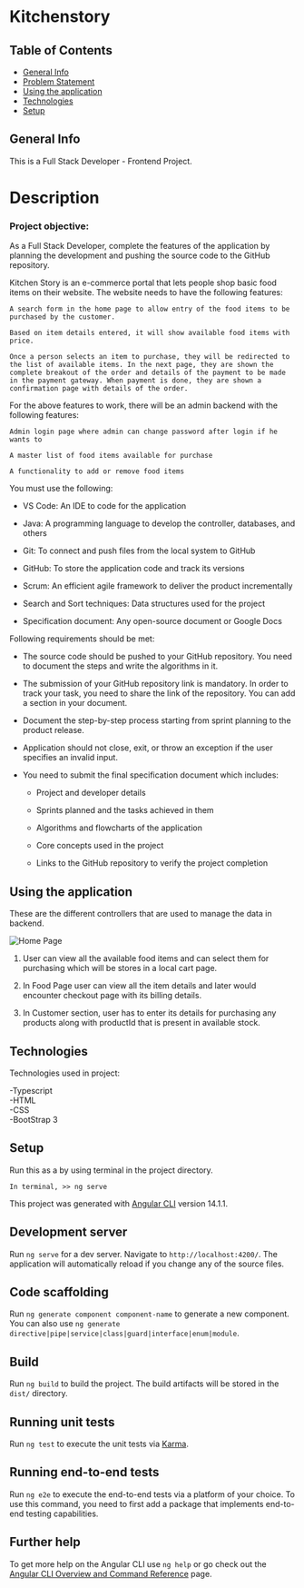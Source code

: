 # Kitchenstory
## Table of Contents

- [General Info](#General-info)
- [Problem Statement](#Description)
- [Using the application](#Using-the-application)
- [Technologies](#Technologies)
- [Setup](#Setup)

## General Info

This is a Full Stack Developer - Frontend Project.

# Description

### Project objective:

As a Full Stack Developer, complete the features of the application by planning the development and pushing the source code to the GitHub repository.

Kitchen Story is an e-commerce portal that lets people shop  basic food items on their website. The website needs to have the following features:

    A search form in the home page to allow entry of the food items to be purchased by the customer.

    Based on item details entered, it will show available food items with  price.

    Once a person selects an item to purchase, they will be redirected to the list of available items. In the next page, they are shown the complete breakout of the order and details of the payment to be made in the payment gateway. When payment is done, they are shown a confirmation page with details of the order.

For the above features to work, there will be an admin backend with the following features:

    Admin login page where admin can change password after login if he wants to

    A master list of food items available for purchase

    A functionality to add or remove food items

You must use the following:

* VS Code: An IDE to code for the application

* Java: A programming language to develop the controller, databases, and others

* Git: To connect and push files from the local system to GitHub

* GitHub: To store the application code and track its versions

* Scrum: An efficient agile framework to deliver the product incrementally

* Search and Sort techniques: Data structures used for the project

* Specification document: Any open-source document or Google Docs


Following requirements should be met:

* The source code should be pushed to your GitHub repository. You need to document the steps and write the algorithms in it.

* The submission of your GitHub repository link is mandatory. In order to track your task, you need to share the link of the repository. You can add a section in your document.

* Document the step-by-step process starting from sprint planning to the product release.

* Application should not close, exit, or throw an exception if the user specifies an invalid input.

* You need to submit the final specification document which includes:

    * Project and developer details

    * Sprints planned and the tasks achieved in them

    * Algorithms and flowcharts of the application

    * Core concepts used in the project

    * Links to the GitHub repository to verify the project completion


## Using the application

These are the different controllers that are used to manage the data in backend.

<img alt = "Home Page" src = "https://github.com/abhishekraj909/kitchenStory/blob/main/src/assets/images/KitchenStory.jpg">



1. User can view all the available food items and can select them for purchasing which will be stores in a local cart page.

2. In Food Page user can view all the item details and later would encounter checkout page with its billing details.

3. In Customer section, user has to enter its details for purchasing any products along with productId that is present in available stock.
  


## Technologies

Technologies used in project:

-Typescript \
-HTML \
-CSS \
-BootStrap 3 

## Setup

Run this as a by using terminal in the project directory.

```
In terminal, >> ng serve
```

This project was generated with [Angular CLI](https://github.com/angular/angular-cli) version 14.1.1.

## Development server

Run `ng serve` for a dev server. Navigate to `http://localhost:4200/`. The application will automatically reload if you change any of the source files.

## Code scaffolding

Run `ng generate component component-name` to generate a new component. You can also use `ng generate directive|pipe|service|class|guard|interface|enum|module`.

## Build

Run `ng build` to build the project. The build artifacts will be stored in the `dist/` directory.

## Running unit tests

Run `ng test` to execute the unit tests via [Karma](https://karma-runner.github.io).

## Running end-to-end tests

Run `ng e2e` to execute the end-to-end tests via a platform of your choice. To use this command, you need to first add a package that implements end-to-end testing capabilities.

## Further help

To get more help on the Angular CLI use `ng help` or go check out the [Angular CLI Overview and Command Reference](https://angular.io/cli) page.
